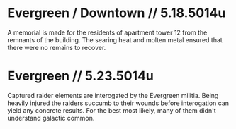 # Evergreen / Downtown // 5.18.5014u
A memorial is made for the residents of apartment tower 12 from the remnants of the building. The searing heat and molten metal ensured that there were no remains to recover.

# Evergreen // 5.23.5014u
Captured raider elements are interogated by the Evergreen militia. Being heavily injured the raiders succumb to their wounds before interogation can yield any concrete results. For the best most likely, many of them didn't understand galactic common.

